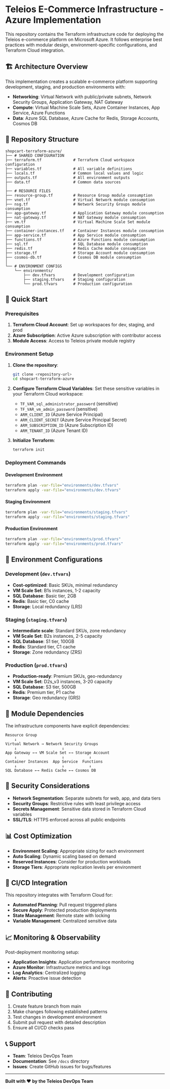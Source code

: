# Teleios E-Commerce Infrastructure - Azure Implementation

This repository contains the Terraform infrastructure code for deploying the Teleios e-commerce platform on Microsoft Azure. It follows enterprise best practices with modular design, environment-specific configurations, and Terraform Cloud integration.

## 🏗️ Architecture Overview

This implementation creates a scalable e-commerce platform supporting development, staging, and production environments with:

- **Networking**: Virtual Network with public/private subnets, Network Security Groups, Application Gateway, NAT Gateway
- **Compute**: Virtual Machine Scale Sets, Azure Container Instances, App Service, Azure Functions  
- **Data**: Azure SQL Database, Azure Cache for Redis, Storage Accounts, Cosmos DB

## 📁 Repository Structure

```
shopcart-terraform-azure/
├── # SHARED CONFIGURATION
├── terraform.tf              # Terraform Cloud workspace configuration
├── variables.tf              # All variable definitions
├── locals.tf                 # Common local values and logic
├── outputs.tf                # All environment outputs
├── data.tf                   # Common data sources
│
├── # RESOURCE FILES
├── resource-group.tf         # Resource Group module consumption
├── vnet.tf                   # Virtual Network module consumption
├── nsg.tf                    # Network Security Groups module consumption
├── app-gateway.tf            # Application Gateway module consumption
├── nat-gateway.tf            # NAT Gateway module consumption
├── vm.tf                     # Virtual Machine Scale Set module consumption
├── container-instances.tf    # Container Instances module consumption
├── app-service.tf            # App Service module consumption
├── functions.tf              # Azure Functions module consumption
├── sql.tf                    # SQL Database module consumption
├── redis.tf                  # Redis Cache module consumption
├── storage.tf                # Storage Account module consumption
├── cosmos-db.tf              # Cosmos DB module consumption
│
└── # ENVIRONMENT CONFIGS
    └── environments/
        ├── dev.tfvars        # Development configuration
        ├── staging.tfvars    # Staging configuration
        └── prod.tfvars       # Production configuration
```

## 🚀 Quick Start

### Prerequisites

1. **Terraform Cloud Account**: Set up workspaces for dev, staging, and prod
2. **Azure Subscription**: Active Azure subscription with contributor access
3. **Module Access**: Access to Teleios private module registry

### Environment Setup

1. **Clone the repository**:
   ```bash
   git clone <repository-url>
   cd shopcart-terraform-azure
   ```

2. **Configure Terraform Cloud Variables**:
   Set these sensitive variables in your Terraform Cloud workspace:
   - `TF_VAR_sql_administrator_password` (sensitive)
   - `TF_VAR_vm_admin_password` (sensitive)
   - `ARM_CLIENT_ID` (Azure Service Principal)
   - `ARM_CLIENT_SECRET` (Azure Service Principal Secret)
   - `ARM_SUBSCRIPTION_ID` (Azure Subscription ID)
   - `ARM_TENANT_ID` (Azure Tenant ID)

3. **Initialize Terraform**:
   ```bash
   terraform init
   ```

### Deployment Commands

#### Development Environment
```bash
terraform plan -var-file="environments/dev.tfvars"
terraform apply -var-file="environments/dev.tfvars"
```

#### Staging Environment  
```bash
terraform plan -var-file="environments/staging.tfvars"
terraform apply -var-file="environments/staging.tfvars"
```

#### Production Environment
```bash
terraform plan -var-file="environments/prod.tfvars"
terraform apply -var-file="environments/prod.tfvars"
```

## 🎯 Environment Configurations

### Development (`dev.tfvars`)
- **Cost-optimized**: Basic SKUs, minimal redundancy
- **VM Scale Set**: B1s instances, 1-2 capacity
- **SQL Database**: Basic tier, 2GB
- **Redis**: Basic tier, C0 cache
- **Storage**: Local redundancy (LRS)

### Staging (`staging.tfvars`)
- **Intermediate scale**: Standard SKUs, zone redundancy
- **VM Scale Set**: B2s instances, 2-5 capacity  
- **SQL Database**: S1 tier, 100GB
- **Redis**: Standard tier, C1 cache
- **Storage**: Zone redundancy (ZRS)

### Production (`prod.tfvars`)
- **Production-ready**: Premium SKUs, geo-redundancy
- **VM Scale Set**: D2s_v3 instances, 3-20 capacity
- **SQL Database**: S3 tier, 500GB
- **Redis**: Premium tier, P1 cache
- **Storage**: Geo redundancy (GRS)

## 🔧 Module Dependencies

The infrastructure components have explicit dependencies:

```
Resource Group
    ↓
Virtual Network → Network Security Groups
    ↓                    ↓
App Gateway ←→ VM Scale Set ←→ Storage Account
    ↓                    ↓           ↓
Container Instances  App Service  Functions
    ↓                    ↓           ↓
SQL Database ←→ Redis Cache ←→ Cosmos DB
```

## 🔐 Security Considerations

- **Network Segmentation**: Separate subnets for web, app, and data tiers
- **Security Groups**: Restrictive rules with least privilege access
- **Secrets Management**: Sensitive data stored in Terraform Cloud variables
- **SSL/TLS**: HTTPS enforced across all public endpoints

## 📊 Cost Optimization

- **Environment Scaling**: Appropriate sizing for each environment
- **Auto Scaling**: Dynamic scaling based on demand
- **Reserved Instances**: Consider for production workloads
- **Storage Tiers**: Appropriate replication levels per environment

## 🔄 CI/CD Integration

This repository integrates with Terraform Cloud for:
- **Automated Planning**: Pull request triggered plans
- **Secure Apply**: Protected production deployments
- **State Management**: Remote state with locking
- **Variable Management**: Centralized sensitive data

## 📈 Monitoring & Observability

Post-deployment monitoring setup:
- **Application Insights**: Application performance monitoring
- **Azure Monitor**: Infrastructure metrics and logs
- **Log Analytics**: Centralized logging
- **Alerts**: Proactive issue detection

## 🤝 Contributing

1. Create feature branch from main
2. Make changes following established patterns
3. Test changes in development environment
4. Submit pull request with detailed description
5. Ensure all CI/CD checks pass

## 📞 Support

- **Team**: Teleios DevOps Team
- **Documentation**: See `/docs` directory
- **Issues**: Create GitHub issues for bugs/features

---

**Built with ❤️ by the Teleios DevOps Team**
